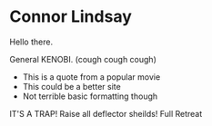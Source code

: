 # Connor Lindsay

Hello there. 

General KENOBI. (cough cough cough)

- This is a quote from a popular movie
- This could be a better site
- Not terrible basic formatting though

IT'S A TRAP!
Raise all deflector sheilds!
Full Retreat
